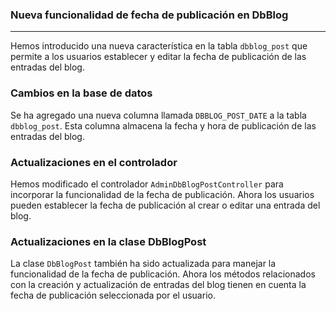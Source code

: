 ### **Nueva funcionalidad de fecha de publicación en DbBlog**

---

Hemos introducido una nueva característica en la tabla `dbblog_post` que permite a los usuarios establecer y editar la fecha de publicación de las entradas del blog. 

### Cambios en la base de datos

Se ha agregado una nueva columna llamada `DBBLOG_POST_DATE` a la tabla `dbblog_post`. Esta columna almacena la fecha y hora de publicación de las entradas del blog.

### Actualizaciones en el controlador

Hemos modificado el controlador `AdminDbBlogPostController` para incorporar la funcionalidad de la fecha de publicación. Ahora los usuarios pueden establecer la fecha de publicación al crear o editar una entrada del blog.

### Actualizaciones en la clase DbBlogPost

La clase `DbBlogPost` también ha sido actualizada para manejar la funcionalidad de la fecha de publicación. Ahora los métodos relacionados con la creación y actualización de entradas del blog tienen en cuenta la fecha de publicación seleccionada por el usuario.
